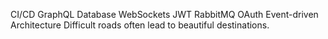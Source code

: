 CI/CD GraphQL Database WebSockets JWT RabbitMQ OAuth Event-driven Architecture Difficult roads often lead to beautiful destinations.
